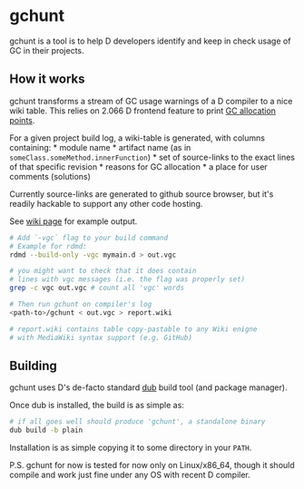 gchunt
======

gchunt is a tool is to help D developers identify and keep in check usage of GC in their projects.

## How it works

gchunt transforms a stream of GC usage warnings of a D compiler to a nice wiki table. This relies on 2.066 D frontend feature to print [GC allocation points](http://dlang.org/changelog.html#vgc-switch).

For a given project build log, a wiki-table is generated, with columns containing:
    * module name
    * artifact name (as in `someClass.someMethod.innerFunction`)
    * set of source-links to the exact lines of that specific revision
    * reasons for GC allocation
    * a place for user comments (solutions)

Currently source-links are generated to github source browser, but it's readily hackable to support any other code hosting.

See [wiki page](https://github.com/DmitryOlshansky/gchunt/wiki) for example output.

```sh
# Add `-vgc` flag to your build command
# Example for rdmd:
rdmd --build-only -vgc mymain.d > out.vgc

# you might want to check that it does contain 
# lines with vgc messages (i.e. the flag was properly set)
grep -c vgc out.vgc # count all 'vgc' words

# Then run gchunt on compiler's log
<path-to>/gchunt < out.vgc > report.wiki

# report.wiki contains table copy-pastable to any Wiki enigne
# with MediaWiki syntax support (e.g. GitHub)
```


## Building

gchunt uses D's de-facto standard [dub](http://code.dlang.org/about) build tool (and package manager).

Once dub is installed, the build is as simple as:
```sh
# if all goes well should produce 'gchunt', a standalone binary
dub build -b plain
```

Installation is as simple copying it to some directory in your `PATH`.

P.S. gchunt for now is tested for now only on Linux/x86_64, though it should  compile and work just fine under any OS with recent D compiler.
